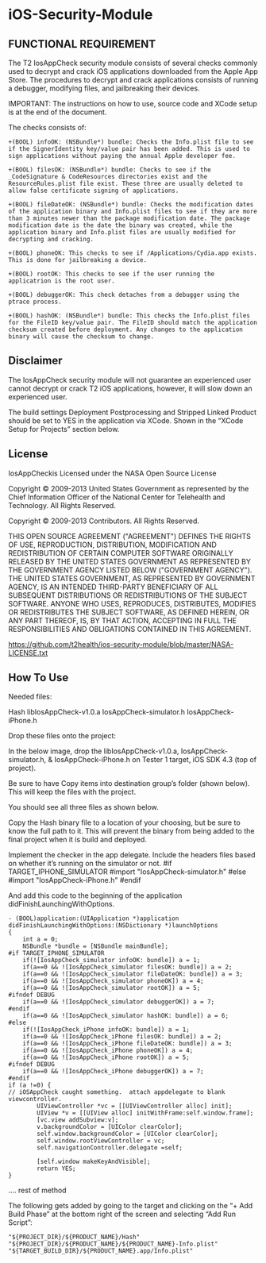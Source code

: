iOS-Security-Module
===================

FUNCTIONAL REQUIREMENT
----------------------
The T2 IosAppCheck security module consists of several checks commonly used to decrypt and crack iOS applications downloaded from the Apple App Store. The procedures to decrypt and crack applications consists of running a debugger, modifying files, and jailbreaking their devices. 

IMPORTANT: The instructions on how to use, source code and XCode setup is at the end of the document.

The checks consists of:
```
+(BOOL) infoOK: (NSBundle*) bundle: Checks the Info.plist file to see if the SignerIdentity key/value pair has been added. This is used to sign applications without paying the annual Apple developer fee.

+(BOOL) filesOK: (NSBundle*) bundle: Checks to see if the _CodeSignature & CodeResources directories exist and the ResourceRules.plist file exist. These three are usually deleted to allow false certificate signing of applications.

+(BOOL) fileDateOK: (NSBundle*) bundle: Checks the modification dates of the application binary and Info.plist files to see if they are more than 3 minutes newer than the package modification date. The package modification date is the date the binary was created, while the application binary and Info.plist files are usually modified for decrypting and cracking.

+(BOOL) phoneOK: This checks to see if /Applications/Cydia.app exists. This is done for jailbreaking a device.

+(BOOL) rootOK: This checks to see if the user running the applicatrion is the root user.

+(BOOL) debuggerOK: This check detaches from a debugger using the ptrace process.

+(BOOL) hashOK: (NSBundle*) bundle: This checks the Info.plist files for the FileID key/value pair. The FileID should match the application checksum created before deployment. Any changes to the application binary will cause the checksum to change.
```

Disclaimer
----------------------
The IosAppCheck security module will not guarantee an experienced user cannot decrypt or crack T2 iOS applications, however, it will slow down an experienced user.   

The build settings Deployment Postprocessing and Stripped Linked Product should be set to YES in the application via XCode. Shown in the “XCode Setup for Projects” section below.

License
-----------------------
IosAppCheckis Licensed under the NASA Open Source License

Copyright © 2009-2013 United States Government as represented by the Chief Information Officer of the National Center for Telehealth and Technology. All Rights Reserved.

Copyright © 2009-2013 Contributors. All Rights Reserved.

THIS OPEN SOURCE AGREEMENT ("AGREEMENT") DEFINES THE RIGHTS OF USE, REPRODUCTION, DISTRIBUTION, MODIFICATION AND REDISTRIBUTION OF CERTAIN COMPUTER SOFTWARE ORIGINALLY RELEASED BY THE UNITED STATES GOVERNMENT AS REPRESENTED BY THE GOVERNMENT AGENCY LISTED BELOW ("GOVERNMENT AGENCY"). THE UNITED STATES GOVERNMENT, AS REPRESENTED BY GOVERNMENT AGENCY, IS AN INTENDED THIRD-PARTY BENEFICIARY OF ALL SUBSEQUENT DISTRIBUTIONS OR REDISTRIBUTIONS OF THE SUBJECT SOFTWARE. ANYONE WHO USES, REPRODUCES, DISTRIBUTES, MODIFIES OR REDISTRIBUTES THE SUBJECT SOFTWARE, AS DEFINED HEREIN, OR ANY PART THEREOF, IS, BY THAT ACTION, ACCEPTING IN FULL THE RESPONSIBILITIES AND OBLIGATIONS CONTAINED IN THIS AGREEMENT.

https://github.com/t2health/ios-security-module/blob/master/NASA-LICENSE.txt


How To Use
----------------------
Needed files:

Hash
libIosAppCheck-v1.0.a
IosAppCheck-simulator.h
IosAppCheck-iPhone.h

Drop these files onto the project:

In the below image, drop the libIosAppCheck-v1.0.a, IosAppCheck-simulator.h, & IosAppCheck-iPhone.h on Tester 1 target, iOS SDK 4.3 (top of project). 

Be sure to have Copy items into destination group’s folder (shown below). This will keep the files with the project.

You should see all three files as shown below.

Copy the Hash binary file to a location of your choosing, but be sure to know the full path to it. This will prevent the binary from being added to the final project when it is build and deployed.

Implement the checker in the app delegate.
Include the headers files based on whether it’s running on the simulator or not.
#if TARGET_IPHONE_SIMULATOR
  #import "IosAppCheck-simulator.h"
#else
	#import "IosAppCheck-iPhone.h"
#endif

And add this code to the beginning of the application didFinishLaunchingWithOptions.
```
- (BOOL)application:(UIApplication *)application didFinishLaunchingWithOptions:(NSDictionary *)launchOptions
{
	int a = 0;
	NSBundle *bundle = [NSBundle mainBundle];
#if TARGET_IPHONE_SIMULATOR
	if(![IosAppCheck_simulator infoOK: bundle]) a = 1;
	if(a==0 && ![IosAppCheck_simulator filesOK: bundle]) a = 2;    
	if(a==0 && ![IosAppCheck_simulator fileDateOK: bundle]) a = 3;    
	if(a==0 && ![IosAppCheck_simulator phoneOK]) a = 4;    
	if(a==0 && ![IosAppCheck_simulator rootOK]) a = 5;    
#ifndef DEBUG    
	if(a==0 && ![IosAppCheck_simulator debuggerOK]) a = 7;
#endif
	if(a==0 && ![IosAppCheck_simulator hashOK: bundle]) a = 6;    
#else
	if(![IosAppCheck_iPhone infoOK: bundle]) a = 1;
	if(a==0 && ![IosAppCheck_iPhone filesOK: bundle]) a = 2;    
	if(a==0 && ![IosAppCheck_iPhone fileDateOK: bundle]) a = 3;    
	if(a==0 && ![IosAppCheck_iPhone phoneOK]) a = 4;    
	if(a==0 && ![IosAppCheck_iPhone rootOK]) a = 5;    
#ifndef DEBUG    
	if(a==0 && ![IosAppCheck_iPhone debuggerOK]) a = 7;
#endif
if (a !=0) {
// iOSAppCheck caught something.  attach appdelegate to blank viewcontroller.
    	UIViewController *vc = [[UIViewController alloc] init];
    	UIView *v = [[UIView alloc] initWithFrame:self.window.frame];
    	[vc.view addSubview:v];
    	v.backgroundColor = [UIColor clearColor];
    	self.window.backgroundColor = [UIColor clearColor];
    	self.window.rootViewController = vc;
    	self.navigationController.delegate =self;
   	 
    	[self.window makeKeyAndVisible];
    	return YES;
}
```
…. rest of method

The following gets added by going to the target and clicking on the “+ Add Build Phase” at the bottom right of the screen and selecting “Add Run Script”:
```
"${PROJECT_DIR}/${PRODUCT_NAME}/Hash" "${PROJECT_DIR}/${PRODUCT_NAME}/${PRODUCT_NAME}-Info.plist" "${TARGET_BUILD_DIR}/${PRODUCT_NAME}.app/Info.plist"
```
